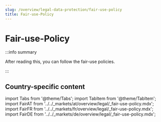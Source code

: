 ```yaml
---
slug: /overview/legal-data-protection/fair-use-policy
title: Fair-use-Policy
---
```

# Fair-use-Policy

:::info summary

After reading this, you can follow the fair-use policies.

:::

## Country-specific content

import Tabs from '@theme/Tabs';
import TabItem from '@theme/TabItem';
import FairAT from '../../_markets/at/overview/legal/_fair-use-policy.mdx';
import FairFR from '../../_markets/fr/overview/legal/_fair-use-policy.mdx';
import FairDE from '../../_markets/de/overview/legal/_fair-use-policy.mdx';

<Tabs groupId="market">

  <TabItem value="AT" label="Austria">
      <FairAT />
  </TabItem>

  <TabItem value="FR" label="France">
      <FairFR />
  </TabItem>

  <TabItem value="DE" label="Germany">
      <FairDE />
  </TabItem>

</Tabs>
